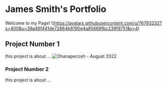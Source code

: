 # James Smith's Portfolio
Welcome to my Page! 
!(https://avatars.githubusercontent.com/u/76793232?s=400&u=39a46f441de72864b8190e4a85669fbc239f9751&v=4)
## Project Number 1
this project is about ... 
![Ohanapecosh - August 2022](img/-DSC1474-Original.jpg)
### Project Number 2
this project is about ... 

